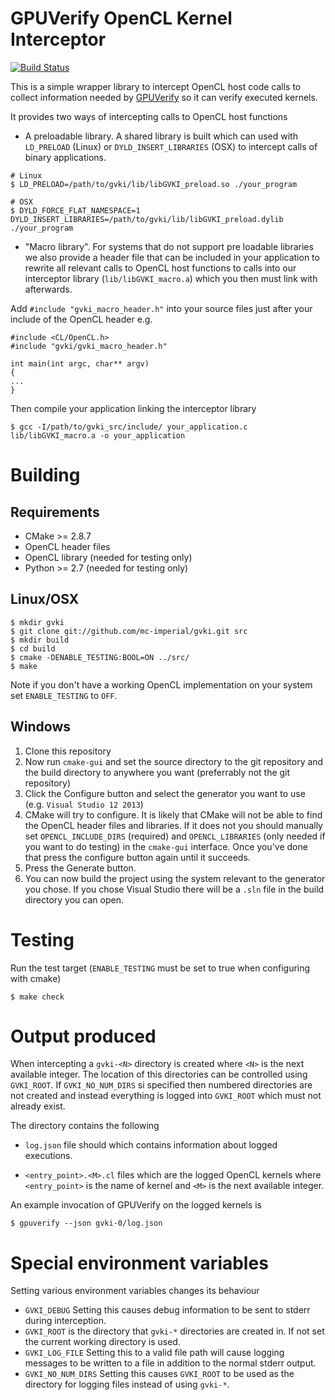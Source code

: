 GPUVerify OpenCL Kernel Interceptor
===================================

[![Build Status](https://travis-ci.org/mc-imperial/gvki.svg?branch=master)](https://travis-ci.org/mc-imperial/gvki)

This is a simple wrapper library to intercept OpenCL host code calls to collect
information needed by [GPUVerify](http://multicore.doc.ic.ac.uk/tools/GPUVerify/) so it can verify executed kernels.

It provides two ways of intercepting calls to OpenCL host functions

* A preloadable library. A shared library is built which
  can used with ``LD_PRELOAD`` (Linux) or ``DYLD_INSERT_LIBRARIES`` (OSX) to
  intercept calls of binary applications.

```
# Linux
$ LD_PRELOAD=/path/to/gvki/lib/libGVKI_preload.so ./your_program

# OSX
$ DYLD_FORCE_FLAT_NAMESPACE=1 DYLD_INSERT_LIBRARIES=/path/to/gvki/lib/libGVKI_preload.dylib ./your_program
```

* "Macro library". For systems that do not support pre loadable libraries we also
  provide a header file that can be included in your application to rewrite all
  relevant calls to OpenCL host functions to calls into our interceptor library
  (``lib/libGVKI_macro.a``) which you then must link with afterwards.

Add ``#include "gvki_macro_header.h"`` into your source files
just after your include of the OpenCL header e.g.

```
#include <CL/OpenCL.h>
#include "gvki/gvki_macro_header.h"

int main(int argc, char** argv)
{
...
}
```

Then compile your application linking the interceptor library

```
$ gcc -I/path/to/gvki_src/include/ your_application.c lib/libGVKI_macro.a -o your_application
```

Building
========

Requirements
-----------

* CMake >= 2.8.7
* OpenCL header files
* OpenCL library (needed for testing only)
* Python >= 2.7 (needed for testing only)

Linux/OSX
---------

```
$ mkdir gvki
$ git clone git://github.com/mc-imperial/gvki.git src
$ mkdir build
$ cd build
$ cmake -DENABLE_TESTING:BOOL=ON ../src/
$ make
```

Note if you don't have a working OpenCL implementation on your system set
``ENABLE_TESTING`` to ``OFF``.

Windows
-------

1. Clone this repository
2. Now run ``cmake-gui`` and set the source directory to the git repository and
   the build directory to anywhere you want (preferrably not the git repository)
3. Click the Configure button and select the generator you want to use (e.g.
   ``Visual Studio 12 2013``)
4. CMake will try to configure. It is likely that CMake will not be able to
   find the OpenCL header files and libraries. If it does not you should
   manually set ``OPENCL_INCLUDE_DIRS`` (required) and ``OPENCL_LIBRARIES``
   (only needed if you want to do testing) in the ``cmake-gui`` interface. Once
   you've done that press the configure button again until it succeeds.
5. Press the Generate button.
6. You can now build the project using the system relevant to the generator
   you chose. If you chose Visual Studio there will be a ``.sln`` file in the
   build directory you can open.

Testing
=======

Run the test target (``ENABLE_TESTING`` must be set to true when configuring with cmake)

```
$ make check
```

Output produced
===============

When intercepting a ``gvki-<N>`` directory is created where ``<N>``
is the next available integer. The location of this directories can
be controlled using ``GVKI_ROOT``. If ``GVKI_NO_NUM_DIRS`` si specified
then numbered directories are not created and instead everything is logged
into ``GVKI_ROOT`` which must not already exist.

The directory contains the following

* ``log.json`` file should which contains information about logged
  executions.

* ``<entry_point>.<M>.cl`` files which are the logged OpenCL kernels
  where ``<entry_point>`` is the name of kernel and ``<M>`` is the next
  available integer.

An example invocation of GPUVerify on the logged kernels is

```
$ gpuverify --json gvki-0/log.json
```


Special environment variables
=============================

Setting various environment variables changes its behaviour

* ``GVKI_DEBUG`` Setting this causes debug information to be sent to stderr during interception.
* ``GVKI_ROOT`` is the directory that ``gvki-*`` directories are created in. If not set the current working
  directory is used.
* ``GVKI_LOG_FILE`` Setting this to a valid file path will cause logging messages to be written to a file in addition to the normal stderr output.
* ``GVKI_NO_NUM_DIRS`` Setting this causes ``GVKI_ROOT`` to be used as the directory for logging files instead of using ``gvki-*``.
